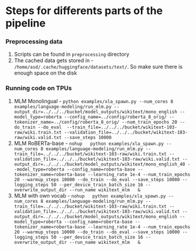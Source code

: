 # Steps for differents parts of the pipeline

### Preprocessing data
1. Scripts can be found in `preprocessing` directory
1. The cached data gets stored in - `/home/asd/.cache/huggingface/datasets/text/`. So make sure there is enough space on the disk

### Running code on TPUs
1. MLM Monolingual - `python examples/xla_spawn.py --num_cores 8 examples/language-modeling/run_mlm.py --output_dir=../../../bucket/model_outputs/wikitext/mono_english --model_type=roberta --config_name=../config/roberta_8_orig/ --tokenizer_name=../config/roberta_8_orig/ --num_train_epochs 20 --do_train --do_eval  --train_file=../../../bucket/wikitext-103-raw/wiki.train.txt --validation_file=../../../bucket/wikitext-103-raw/wiki.valid.txt --save_steps 10000`
1. MLM RoBERTa-base - `nohup   python examples/xla_spawn.py --num_cores 8 examples/language-modeling/run_mlm.py --train_file=../../../bucket/wikitext-103-raw/wiki.train.txt --validation_file=../../../bucket/wikitext-103-raw/wiki.valid.txt --output_dir=../../../bucket/model_outputs/wikitext/mono_english_40 --model_type=roberta --config_name=roberta-base --tokenizer_name=roberta-base --learning_rate 1e-4 --num_train_epochs 20 --warmup_steps 10000 --do_train --do_eval --save_steps 10000 --logging_steps 50 --per_device_train_batch_size 16 --overwrite_output_dir --run_name wikitext_mlm   &`
1. MLM with own vocab - `nohup   python examples/xla_spawn.py --num_cores 8 examples/language-modeling/run_mlm.py --train_file=../../../bucket/wikitext-103-raw/wiki.train.txt --validation_file=../../../bucket/wikitext-103-raw/wiki.valid.txt --output_dir=../../../bucket/model_outputs/wikitext/mono_english --model_type=roberta --config_name=roberta-base --tokenizer_name=roberta-base --learning_rate 1e-4 --num_train_epochs 20 --warmup_steps 10000 --do_train --do_eval --save_steps 10000 --logging_steps 50 --per_device_train_batch_size 16 --overwrite_output_dir --run_name wikitext_mlm   &`